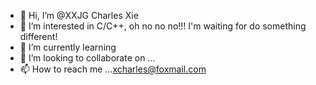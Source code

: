 - 👋 Hi, I’m @XXJG Charles Xie
- 👀 I’m interested in C/C++, oh no no no!!! I'm waiting for do something different!
- 🌱 I’m currently learning 
- 💞️ I’m looking to collaborate on ...
- 📫 How to reach me ...<xcharles@foxmail.com>

<!---
XXJG/XXJG is a ✨ special ✨ repository because its `README.md` (this file) appears on your GitHub profile.
You can click the Preview link to take a look at your changes.
--->
